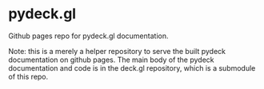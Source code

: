 # pydeck.gl

Github pages repo for pydeck.gl documentation.

Note: this is a merely a helper repository to serve the built pydeck documentation on github pages. The main body of the pydeck documentation and code is in the deck.gl repository, which is a submodule of this repo.
